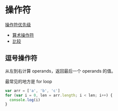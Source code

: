 # 操作符

[操作符优先级](https://developer.mozilla.org/en-US/docs/Web/JavaScript/Reference/Operators/Operator_Precedence)


- [算术操作符](arithmetic.md)
- [比较](comparisons.md)

## 逗号操作符

从左到右计算 operands，返回最后一个 operands 的值。

最常见的地方是 for loop

```js
var arr = ['a', 'b', 'c']
for (var i = 0, len = arr.length; i < len; i++) {
  console.log(i)
}
```
